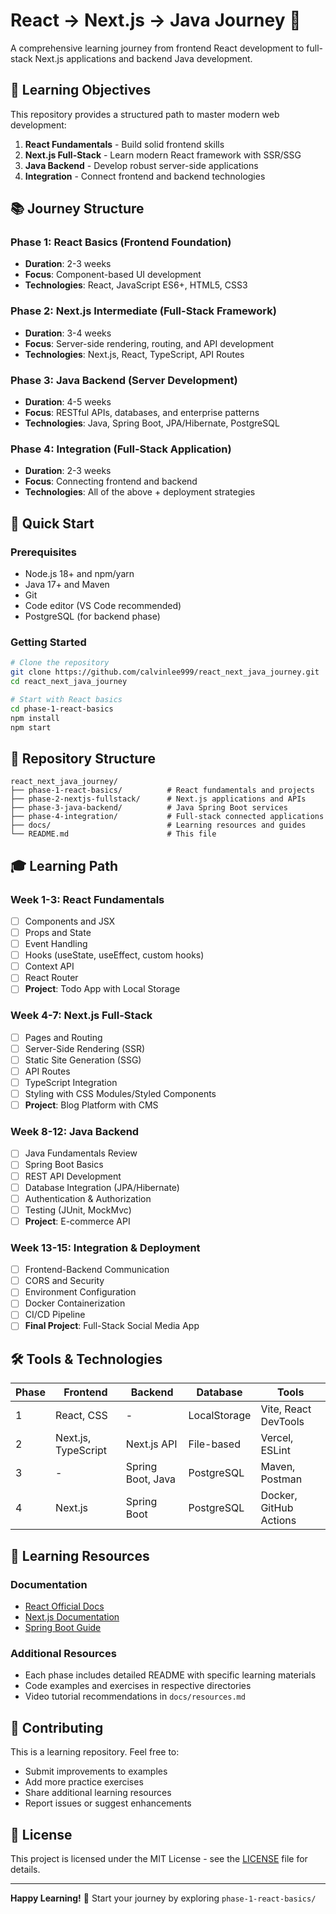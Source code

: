 # React → Next.js → Java Journey 🚀

A comprehensive learning journey from frontend React development to full-stack Next.js applications and backend Java development.

## 🎯 Learning Objectives

This repository provides a structured path to master modern web development:

1. **React Fundamentals** - Build solid frontend skills
2. **Next.js Full-Stack** - Learn modern React framework with SSR/SSG
3. **Java Backend** - Develop robust server-side applications
4. **Integration** - Connect frontend and backend technologies

## 📚 Journey Structure

### Phase 1: React Basics (Frontend Foundation)
- **Duration**: 2-3 weeks
- **Focus**: Component-based UI development
- **Technologies**: React, JavaScript ES6+, HTML5, CSS3

### Phase 2: Next.js Intermediate (Full-Stack Framework)
- **Duration**: 3-4 weeks  
- **Focus**: Server-side rendering, routing, and API development
- **Technologies**: Next.js, React, TypeScript, API Routes

### Phase 3: Java Backend (Server Development)
- **Duration**: 4-5 weeks
- **Focus**: RESTful APIs, databases, and enterprise patterns
- **Technologies**: Java, Spring Boot, JPA/Hibernate, PostgreSQL

### Phase 4: Integration (Full-Stack Application)
- **Duration**: 2-3 weeks
- **Focus**: Connecting frontend and backend
- **Technologies**: All of the above + deployment strategies

## 🚀 Quick Start

### Prerequisites
- Node.js 18+ and npm/yarn
- Java 17+ and Maven
- Git
- Code editor (VS Code recommended)
- PostgreSQL (for backend phase)

### Getting Started
```bash
# Clone the repository
git clone https://github.com/calvinlee999/react_next_java_journey.git
cd react_next_java_journey

# Start with React basics
cd phase-1-react-basics
npm install
npm start
```

## 📁 Repository Structure

```
react_next_java_journey/
├── phase-1-react-basics/          # React fundamentals and projects
├── phase-2-nextjs-fullstack/      # Next.js applications and APIs  
├── phase-3-java-backend/          # Java Spring Boot services
├── phase-4-integration/           # Full-stack connected applications
├── docs/                          # Learning resources and guides
└── README.md                      # This file
```

## 🎓 Learning Path

### Week 1-3: React Fundamentals
- [ ] Components and JSX
- [ ] Props and State
- [ ] Event Handling
- [ ] Hooks (useState, useEffect, custom hooks)
- [ ] Context API
- [ ] React Router
- [ ] **Project**: Todo App with Local Storage

### Week 4-7: Next.js Full-Stack
- [ ] Pages and Routing
- [ ] Server-Side Rendering (SSR)
- [ ] Static Site Generation (SSG)
- [ ] API Routes
- [ ] TypeScript Integration
- [ ] Styling with CSS Modules/Styled Components
- [ ] **Project**: Blog Platform with CMS

### Week 8-12: Java Backend
- [ ] Java Fundamentals Review
- [ ] Spring Boot Basics
- [ ] REST API Development
- [ ] Database Integration (JPA/Hibernate)
- [ ] Authentication & Authorization
- [ ] Testing (JUnit, MockMvc)
- [ ] **Project**: E-commerce API

### Week 13-15: Integration & Deployment
- [ ] Frontend-Backend Communication
- [ ] CORS and Security
- [ ] Environment Configuration
- [ ] Docker Containerization
- [ ] CI/CD Pipeline
- [ ] **Final Project**: Full-Stack Social Media App

## 🛠️ Tools & Technologies

| Phase | Frontend | Backend | Database | Tools |
|-------|----------|---------|----------|-------|
| 1 | React, CSS | - | LocalStorage | Vite, React DevTools |
| 2 | Next.js, TypeScript | Next.js API | File-based | Vercel, ESLint |
| 3 | - | Spring Boot, Java | PostgreSQL | Maven, Postman |
| 4 | Next.js | Spring Boot | PostgreSQL | Docker, GitHub Actions |

## 📖 Learning Resources

### Documentation
- [React Official Docs](https://react.dev/)
- [Next.js Documentation](https://nextjs.org/docs)
- [Spring Boot Guide](https://spring.io/guides/gs/spring-boot/)

### Additional Resources
- Each phase includes detailed README with specific learning materials
- Code examples and exercises in respective directories
- Video tutorial recommendations in `docs/resources.md`

## 🤝 Contributing

This is a learning repository. Feel free to:
- Submit improvements to examples
- Add more practice exercises
- Share additional learning resources
- Report issues or suggest enhancements

## 📄 License

This project is licensed under the MIT License - see the [LICENSE](LICENSE) file for details.

---

**Happy Learning!** 🎉 Start your journey by exploring `phase-1-react-basics/`